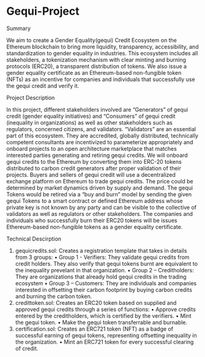 # Gequi-Project

Summary

We aim to create a Gender Equality(gequi) Credit Ecosystem on the Ethereum blockchain to bring more liquidity, transparency, accessibility, and standardization to gender equality in industries. This ecosystem includes all stakeholders, a tokenization mechanism with clear minting and burning protocols (ERC20), a transparent distribution of tokens. We also issue a gender equality certificate as an Ethereum-based non-fungible token (NFTs) as an incentive for companies and individuals that successfully use the gequi credit and verify it.



Project Description

In this project, different stakeholders involved are “Generators” of gequi credit (gender equality initiatives) and “Consumers” of gequi credit (inequality in organizations) as well as other stakeholders such as regulators, concerned citizens, and validators. “Validators” are an essential part of this ecosystem. They are accredited, globally distributed, technically competent consultants are incentivized to parameterize appropriately and onboard projects to an open architecture marketplace that matches interested parties generating and retiring gequi credits.
We will onboard gequi credits to the Ethereum by converting them into ERC-20 tokens distributed to carbon credit generators after proper validation of their projects. Buyers and sellers of gequi credit will use a decentralized exchange platform on Ethereum to trade gequi credits. The price could be determined by market dynamics driven by supply and demand. The gequi Tokens would be retired via a “buy and burn” model by sending the given gequi Tokens to a smart contract or defined Ethereum address whose private key is not known by any party and can be visible to the collective of validators as well as regulators or other stakeholders. The companies and individuals who successfully burn their ERC20 tokens will be issues Ethereum-based non-fungible tokens as a gender equality certificate.

Technical Descirption

1.	gequicredits.sol: Creates a registration template that takes in details from 3 groups:
•	Group 1 - Verifiers: They validate gequi credits from credit holders. They also verify that gequi tokens burnt are equivalent to the inequality prevelant in that organization.
•	Group 2 – Creditholders: They are organizations that already hold gequi credits in the trading ecosystem
•	Group 3 – Customers: They are individuals and companies interested in offsetting their carbon footprint by buying carbon credits and burning the carbon token.
2.	credittoken.sol: Creates an ERC20 token based on supplied and approved gequi credits through a series of functions:
•	Approve credits entered by the creditholders, which is certified by the verifiers.
•	Mint the gequi token.
•	Make the gequi token transferrable and burnable.
3.	certification.sol: Creates an ERC721 token (NFT) as a badge of successful earning of gequi tokens, representing offsetting inequality in the organization.
•	Mint an ERC721 token for every successful clearing of credit.



